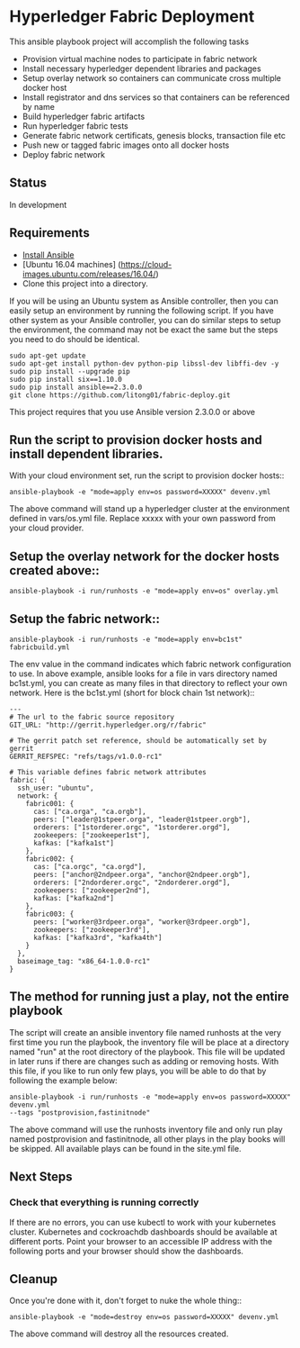 # Hyperledger Fabric Deployment

This ansible playbook project will accomplish the following tasks

 - Provision virtual machine nodes to participate in fabric network
 - Install necessary hyperledger dependent libraries and packages
 - Setup overlay network so containers can communicate cross multiple docker host
 - Install registrator and dns services so that containers can be referenced by name
 - Build hyperledger fabric artifacts
 - Run hyperledger fabric tests
 - Generate fabric network certificats, genesis blocks, transaction file etc
 - Push new or tagged fabric images onto all docker hosts
 - Deploy fabric network
 
## Status

In development

## Requirements

- [Install Ansible](http://docs.ansible.com/ansible/intro_installation.html)
- [Ubuntu 16.04 machines] (https://cloud-images.ubuntu.com/releases/16.04/)
- Clone this project into a directory.

If you will be using an Ubuntu system as Ansible controller, then you can
easily setup an environment by running the following script. If you have
other system as your Ansible controller, you can do similar steps to setup
the environment, the command may not be exact the same but the steps you
need to do should be identical.

    sudo apt-get update
    sudo apt-get install python-dev python-pip libssl-dev libffi-dev -y
    sudo pip install --upgrade pip
    sudo pip install six==1.10.0
    sudo pip install ansible==2.3.0.0
    git clone https://github.com/litong01/fabric-deploy.git

This project requires that you use Ansible version 2.3.0.0 or above


## Run the script to provision docker hosts and install dependent libraries.

With your cloud environment set, run the script to provision docker hosts::

    ansible-playbook -e "mode=apply env=os password=XXXXX" devenv.yml


The above command will stand up a hyperledger cluster at the environment
defined in vars/os.yml file. Replace xxxxx with your own password from your
cloud provider.


## Setup the overlay network for the docker hosts created above::

    ansible-playbook -i run/runhosts -e "mode=apply env=os" overlay.yml

## Setup the fabric network::

    ansible-playbook -i run/runhosts -e "mode=apply env=bc1st" fabricbuild.yml

The env value in the command indicates which fabric network configuration to use.
In above example, ansible looks for a file in vars directory named bc1st.yml,
you can create as many files in that directory to reflect your own network. Here
is the bc1st.yml (short for block chain 1st network)::

	---
	# The url to the fabric source repository
	GIT_URL: "http://gerrit.hyperledger.org/r/fabric"

	# The gerrit patch set reference, should be automatically set by gerrit
	GERRIT_REFSPEC: "refs/tags/v1.0.0-rc1"

	# This variable defines fabric network attributes
	fabric: {
  	  ssh_user: "ubuntu",
	  network: {
        fabric001: {
          cas: ["ca.orga", "ca.orgb"],
      	  peers: ["leader@1stpeer.orga", "leader@1stpeer.orgb"],
          orderers: ["1storderer.orgc", "1storderer.orgd"],
          zookeepers: ["zookeeper1st"],
      	  kafkas: ["kafka1st"]
    	},
    	fabric002: {
      	  cas: ["ca.orgc", "ca.orgd"],
          peers: ["anchor@2ndpeer.orga", "anchor@2ndpeer.orgb"],
          orderers: ["2ndorderer.orgc", "2ndorderer.orgd"],
          zookeepers: ["zookeeper2nd"],
          kafkas: ["kafka2nd"]    
        },
        fabric003: {
          peers: ["worker@3rdpeer.orga", "worker@3rdpeer.orgb"],
          zookeepers: ["zookeeper3rd"],
          kafkas: ["kafka3rd", "kafka4th"]    
        }
      },
      baseimage_tag: "x86_64-1.0.0-rc1"
    }


## The method for running just a play, not the entire playbook

The script will create an ansible inventory file named runhosts at the very
first time you run the playbook, the inventory file will be place at a
directory named "run" at the root directory of the playbook. This file will be
updated in later runs if there are changes such as adding or removing hosts.
With this file, if you like to run only few plays, you will be able to do
that by following the example below:

    ansible-playbook -i run/runhosts -e "mode=apply env=os password=XXXXX" devenv.yml
    --tags "postprovision,fastinitnode"

The above command will use the runhosts inventory file and only run play
named postprovision and fastinitnode, all other plays in the play books will
be skipped. All available plays can be found in the site.yml file.


## Next Steps

### Check that everything is running correctly

If there are no errors, you can use kubectl to work with your kubernetes
cluster. Kubernetes and cockroachdb dashboards should be available at
different ports. Point your browser to an accessible IP address with the
following ports and your browser should show the dashboards.


## Cleanup

Once you're done with it, don't forget to nuke the whole thing::

    ansible-playbook -e "mode=destroy env=os password=XXXXX" devenv.yml

The above command will destroy all the resources created.

